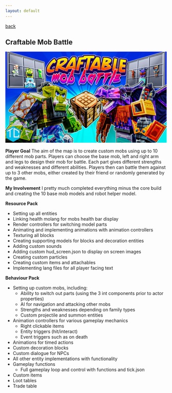 ```yaml
---
layout: default
---
```


[back](./)
## Craftable Mob Battle
![Craftable Mob Battle](./images/content/cmb/ESF_MarketingKeyArt.jpg)

**Player Goal**
The aim of the map is to create custom mobs using up to 10 different mob parts. Players can choose the base mob, left and right arm and legs to design their mob for battle. Each part gives different strengths and weaknesses and different abilities. Players then can battle them against up to 3 other mobs, either created by their friend or randomly generated by the game.

**My Involvement**
I pretty much completed everything minus the core build and creating the 10 base mob models and robot helper model.

**Resource Pack**
- Setting up all entities
- Linking health molang for mobs health bar display
- Render controllers for switching model parts
- Animating and implementing animations with animation controllers
- Texturing all blocks
- Creating supporting models for blocks and decoration entities
- Adding custom sounds
- Adding custom hud_screen.json to display on screen images
- Creating custom particles
- Creating custom items and attachables
- Implementing lang files for all player facing text

**Behaviour Pack**
- Setting up custom mobs, including:
  - Ability to switch out parts (using the 3 int components prior to actor properties)
  - AI for navigation and attacking other mobs
  - Strengths and weaknesses depending on family types
  - Custom projectile and summon entities 
- Animation controllers for various gameplay mechanics
  - Right clickable items
  - Entity triggers (hit/interact)
  - Event triggers such as on death
- Animations for timed actions
- Custom decoration blocks
- Custom dialogue for NPCs
- All other entity implementations with functionality
- Gameplay functions
  - Full gameplay loop and control with functions and tick.json
- Custom items
- Loot tables
- Trade table



